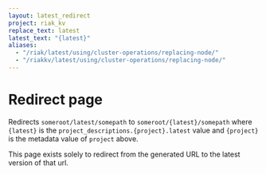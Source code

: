 ```yaml
---
layout: latest_redirect
project: riak_kv
replace_text: latest
latest_text: "{latest}"
aliases:
  - "/riak/latest/using/cluster-operations/replacing-node/"
  - "/riakkv/latest/using/cluster-operations/replacing-node/"
---
```


# Redirect page

Redirects `someroot/latest/somepath` to `someroot/{latest}/somepath`
where `{latest}` is the `project_descriptions.{project}.latest` value
and `{project}` is the metadata value of `project` above.

This page exists solely to redirect from the generated URL to the latest version of
that url.
